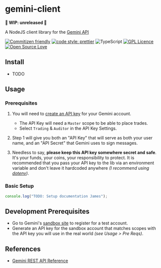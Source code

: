 # gemini-client

**🚨 WIP: unreleased 🚨**

A NodeJS client library for the [Gemini API](https://docs.gemini.com/rest-api/)

[![Commitizen friendly](https://img.shields.io/badge/commitizen-friendly-brightgreen.svg)](http://commitizen.github.io/cz-cli/)
[![code style: prettier](https://img.shields.io/badge/code_style-prettier-ff69b4.svg?style=flat-square)](https://github.com/prettier/prettier)
![TypeScript](https://badges.frapsoft.com/typescript/love/typescript.png?v=101)
[![GPL Licence](https://badges.frapsoft.com/os/gpl/gpl.png?v=102)](https://opensource.org/licenses/GPL-3.0/)
[![Open Source Love](https://badges.frapsoft.com/os/v1/open-source.svg?v=103)](https://github.com/ellerbrock/open-source-badges/)

## Install

- TODO

## Usage

### Prerequisites

1. You will need to [create an API key](https://exchange.gemini.com/settings/api) for your Gemini account.

   - The API Key will need a `Master` scope to be able to place trades.
   - Select `Trading` & `Auditor` in the API Key Settings.

1. Step 1 will give you both an "API Key" that will serve as both your user name, and an "API Secret" that Gemini uses to sign messages.
1. Needless to say, **please keep this API key somewhere secret and safe**. It's your funds, your coins, your responsibility to protect. It is recommended that you pass your API key to the lib via an environment variable and don't leave it hardcoded anywhere _(I recommend using [dotenv](https://www.npmjs.com/package/dotenv))_.

### Basic Setup

```js
console.log("TODO: Setup documentation James");
```

## Development Prerequisites

- Go to Gemini's [sandbox site](https://exchange.sandbox.gemini.com/) to register for a test account.
- Generate an API key for the sandbox account that matches scopes with the API key you will use in the real world _(see Usage > Pre Reqs)_.

## References

- [Gemini REST API Reference](https://docs.gemini.com/rest-api/)
